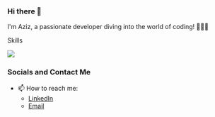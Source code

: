 ### Hi there 👋
I'm Aziz, a passionate developer diving into the world of coding! 👨‍💻✨


<p align="center">
  <p>Skills </p>
  <a href="https://skillicons.dev">
    <img src="https://skillicons.dev/icons?i=js,git,html,css,linux,react,tailwindcss,mysql,mongodb" />
  </a>
</p>

### Socials and Contact Me
- 📫 How to reach me:
  - [LinkedIn](https://www.linkedin.com/in/chinguiti-aziz-268059213)
  - [Email](mailto:chinguitiaziz@gmail.com)
<!--
**AzizChinguiti/azizchinguiti** is a ✨ _special_ ✨ repository because its `README.md` (this file) appears on your GitHub profile.


Here are some ideas to get you started:

- 🔭 I’m currently working on ...
- 🌱 I’m currently learning ...
- 👯 I’m looking to collaborate on ...
- 🤔 I’m looking for help with ...
- 💬 Ask me about ...
- 📫 How to reach me: ...
- 😄 Pronouns: ...
- ⚡ Fun fact: ...
-->
